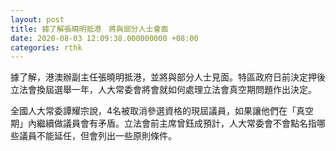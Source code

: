 ```yaml
---
layout: post
title: 據了解張曉明抵港　將與部分人士會面
date: 2020-08-03 12:09:38.000000000 +08:00
categories: rthk
---
```


據了解，港澳辦副主任張曉明抵港，並將與部分人士見面。特區政府日前決定押後立法會換屆選舉一年，人大常委會將會就如何處理立法會真空期問題作出決定。

全國人大常委譚耀宗說，4名被取消參選資格的現屆議員，如果讓他們在「真空期」內繼續做議員會有矛盾。立法會前主席曾鈺成預計，人大常委會不會點名指哪些議員不能延任，但會列出一些原則條件。
